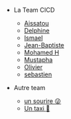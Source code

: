 * La Team CICD

  * [Aissatou](./cicd/aissatou.md)
  * [Delphine](delphine.md)
  * [Ismael](ismael.md)  
  * [Jean-Baptiste](Jean-Baptiste.md)
  * [Mohamed H](mohamedh.md)
  * [Mustapha](mustapha.md)
  * [Olivier](olivier.md)
  * [sebastien](sebastien.md)

* Autre team
  * [un sourire :stuck_out_tongue_winking_eye:](ismael)
  * [Un taxi :taxi:](/zh-cn/)